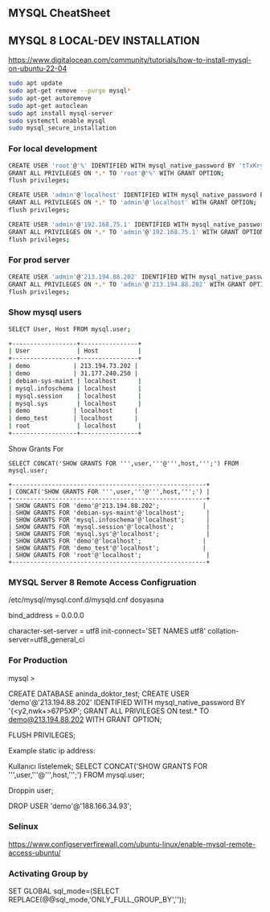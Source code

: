 
## MYSQL CheatSheet

## MYSQL 8 LOCAL-DEV INSTALLATION

https://www.digitalocean.com/community/tutorials/how-to-install-mysql-on-ubuntu-22-04

```sh
sudo apt update
sudo apt-get remove --purge mysql*
sudo apt-get autoremove
sudo apt-get autoclean
sudo apt install mysql-server
sudo systemctl enable mysql
sudo mysql_secure_installation
```

### For local development
 
```sh
CREATE USER 'root'@'%' IDENTIFIED WITH mysql_native_password BY 'tTxKry84@';
GRANT ALL PRIVILEGES ON *.* TO 'root'@'%' WITH GRANT OPTION;
flush privileges;

CREATE USER 'admin'@'localhost' IDENTIFIED WITH mysql_native_password BY 'tTxKry84@';
GRANT ALL PRIVILEGES ON *.* TO 'admin'@'localhost' WITH GRANT OPTION;
flush privileges;

CREATE USER 'admin'@'192.168.75.1' IDENTIFIED WITH mysql_native_password BY 'tTxKry84@';
GRANT ALL PRIVILEGES ON *.* TO 'admin'@'192.168.75.1' WITH GRANT OPTION;
flush privileges;
```

### For prod server

```sh
CREATE USER 'admin'@'213.194.88.202' IDENTIFIED WITH mysql_native_password BY 'tTxKry84@';
GRANT ALL PRIVILEGES ON *.* TO 'admin'@'213.194.88.202' WITH GRANT OPTION;
flush privileges;
```

### Show mysql users

```sh
SELECT User, Host FROM mysql.user;

+------------------+----------------+
| User             | Host           |
+------------------+----------------+
| demo            | 213.194.73.202 |
| demo            | 31.177.240.250 |
| debian-sys-maint | localhost      |
| mysql.infoschema | localhost      |
| mysql.session    | localhost      |
| mysql.sys        | localhost      |
| demo            | localhost      |
| demo_test       | localhost      |
| root             | localhost      |
+------------------+----------------+
```

Show Grants For

```
SELECT CONCAT('SHOW GRANTS FOR ''',user,'''@''',host,''';') FROM mysql.user;

+------------------------------------------------------+
| CONCAT('SHOW GRANTS FOR ''',user,'''@''',host,''';') |
+------------------------------------------------------+
| SHOW GRANTS FOR 'demo'@'213.194.88.202';            |
| SHOW GRANTS FOR 'debian-sys-maint'@'localhost';      |
| SHOW GRANTS FOR 'mysql.infoschema'@'localhost';      |
| SHOW GRANTS FOR 'mysql.session'@'localhost';         |
| SHOW GRANTS FOR 'mysql.sys'@'localhost';             |
| SHOW GRANTS FOR 'demo'@'localhost';                 |
| SHOW GRANTS FOR 'demo_test'@'localhost';            |
| SHOW GRANTS FOR 'root'@'localhost';                  |
+------------------------------------------------------+
```

### MYSQL Server 8 Remote Access Configruation

/etc/mysql/mysql.conf.d/mysqld.cnf   dosyasına

bind_address = 0.0.0.0

character-set-server = utf8
init-connect='SET NAMES utf8'
collation-server=utf8_general_ci

### For Production

mysql > 

CREATE DATABASE aninda_doktor_test;
CREATE USER 'demo'@'213.194.88.202' IDENTIFIED WITH mysql_native_password BY '{<y2,nwk+>67P5XP';
GRANT ALL PRIVILEGES ON test.* TO demo@213.194.88.202 WITH GRANT OPTION;

FLUSH PRIVILEGES;

Example static ip address:

Kullanıcı listelemek;
SELECT CONCAT('SHOW GRANTS FOR ''',user,'''@''',host,''';') FROM mysql.user;

Droppin user;

DROP USER 'demo'@'188.166.34.93';

### Selinux

https://www.configserverfirewall.com/ubuntu-linux/enable-mysql-remote-access-ubuntu/


### Activating Group by

SET GLOBAL sql_mode=(SELECT REPLACE(@@sql_mode,'ONLY_FULL_GROUP_BY',''));
